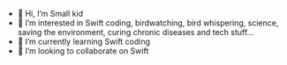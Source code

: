 - 👋 Hi, I’m Small kid
- 👀 I’m interested in Swift coding, birdwatching, bird whispering, science, saving the environment, curing chronic diseases and tech stuff...
- 🌱 I’m currently learning Swift coding
- 💞️ I’m looking to collaborate on Swift

<!---
Small-kid/Small-kid is a ✨ special ✨ repository because its `README.md` (this file) appears on your GitHub profile.
You can click the Preview link to take a look at your changes.
--->
